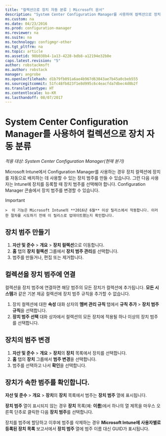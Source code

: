 ```yaml
---
title: "컬렉션으로 장치 자동 분류 | Microsoft 문서"
description: "System Center Configuration Manager를 사용하여 컬렉션으로 장치를 자동으로 분류합니다."
ms.custom: na
ms.date: 04/23/2016
ms.prod: configuration-manager
ms.reviewer: na
ms.suite: na
ms.technology: configmgr-other
ms.tgt_pltfrm: na
ms.topic: article
ms.assetid: 98b038b4-1a13-4228-bdb8-a12194e32b0e
caps.latest.revision: "5"
author: robstackmsft
ms.author: robstack
manager: angrobe
ms.openlocfilehash: d1b79fb091a6ae4b967d63843ae7b45a0cbeb555
ms.sourcegitcommit: 51fc48fb023f1e8d995c6c4eacfda7dbec4d0b2f
ms.translationtype: HT
ms.contentlocale: ko-KR
ms.lasthandoff: 08/07/2017
---
```

# <a name="automatically-categorize-devices-into-collections-with-system-center-configuration-manager"></a>System Center Configuration Manager를 사용하여 컬렉션으로 장치 자동 분류

*적용 대상: System Center Configuration Manager(현재 분기)*

Microsoft Intune에서 Configuration Manager를 사용하는 경우 장치 컬렉션에 장치를 자동으로 배치하는 데 사용할 수 있는 장치 범주를 만들 수 있습니다. 그런 다음 사용자는 Intune에 장치를 등록할 때 장치 범주를 선택해야 합니다. Configuration Manager 콘솔에서 장치 범주를 변경할 수 있습니다.

> [!IMPORTANT]  
    >  이 기능은 Microsoft Intune의 **2016년 6월** 이상 릴리스에서 작동합니다. 이러한 절차를 시도하기 전에 이 릴리스로 업데이트했는지 확인합니다.

## <a name="create-device-categories"></a>장치 범주 만들기

1.  **자산 및 준수** > **개요** > **장치 컬렉션**으로 이동합니다.
2.  **홈** 탭의 **장치 컬렉션** 그룹에서 **장치 범주 관리**를 선택합니다.
3.  범주를 만들거나, 편집 또는 제거합니다.

## <a name="associate-a-collection-with-a-device-category"></a>컬렉션을 장치 범주에 연결

컬렉션을 장치 범주에 연결하면 해당 범주의 모든 장치가 컬렉션에 추가됩니다. **모든 시스템**과 같은 기본 제공 컬렉션에 장치 범주 규칙을 추가할 수 없습니다.

1.  장치 컬렉션에 대한 **속성** 대화 상자의 **멤버 관리 규칙** 탭에서 **규칙 추가** > **장치 범주 규칙**을 선택합니다.
2.  **장치 범주 선택** 대화 상자에서 컬렉션의 모든 장치에 적용될 하나 이상의 장치 범주를 선택합니다.

## <a name="change-the-category-of-a-device"></a>장치의 범주 변경

1.  **자산 및 준수** > **개요** > **장치**의 **장치** 목록에서 장치를 선택합니다.
2.  **홈** 탭의 **장치** 그룹에서 **범주 변경**을 선택합니다.
3.  범주를 선택하고 나서 **확인**을 선택합니다.

## <a name="view-which-category-a-device-belongs-to"></a>장치가 속한 범주를 확인합니다.

**자산 및 준수** > **개요** > **장치**의 **장치** 목록에서 범주는 **장치 범주** 열에 표시됩니다.

**장치 범주** 열이 표시되지 않는 경우 **장치** 목록(예: **이름**)에서 하나의 열 제목을 마우스 오른쪽 단추로 클릭한 다음 **장치 범주**를 선택합니다.

장치를 범주에 할당하고 이후에 범주를 삭제하는 경우 **Microsoft Intune에 사용자별로 등록된 장치 목록** 보고서에서 **장치 범주** 열에 범주 이름 대신 GUID가 표시됩니다.
